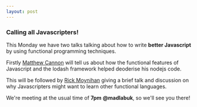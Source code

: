 ```yaml
---
layout: post
---
```

### Calling all Javascripters!

This Monday we have two talks talking about how to write
<b>better Javascript</b> by using functional programming
techniques.

Firstly <a href="https://twitter.com/matt_p_cannon"
target="_self">Matthew Cannon</a> will tell us about how
the functional features of Javascript and the lodash
framework helped deoderise his nodejs code.

This will be followed by <a href=
"http://twitter.com/RickMoynihan" target="_self">Rick
Moynihan</a> giving a brief talk and discussion on why
Javascripters might want to learn other functional
languages.

We're meeting at the usual time of <b>7pm</b>
<b>@madlabuk</b>, so we'll see you there!
